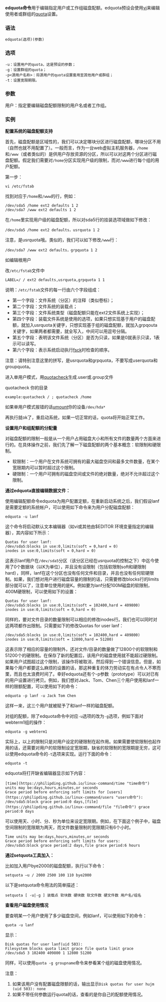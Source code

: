**edquota命令**用于编辑指定用户或工作组磁盘配额。edquota预设会使用[vi](https://philipding.github.io/linux-command/vi "vi命令")来编辑使用者或群组的[quota](https://philipding.github.io/linux-command/quota "quota命令")设置。

### 语法  

```
edquota(选项)(参数)
```

### 选项  

```
-u：设置用户的quota，这是预设的参数；
-g：设置群组的quota；
-p<源用户名称>：将源用户的quota设置套用至其他用户或群组；
-t：设置宽限期限。
```

### 参数  

用户：指定要编辑磁盘配额限制的用户名或者工作组。

### 实例  

**配置系统的磁盘配额支持**

首先，磁盘配额是区域性的，我们可以决定哪块分区进行磁盘配额，哪块分区不用（自然也就不用配置了）。一般而言，作为一台web虚拟主机服务器，`/home`和`/www`（或者类似的）是供用户存放资源的分区，所以可以对这两个分区进行磁盘配额。假定我们需要对`/home`分区实现用户级的限制，而对`/www`进行每个组的用户配额。

第一步：

```
vi /etc/fstab
```

找到对应于`/home`和`/www`的行，例如：

```
/dev/sda5 /home ext2 defaults 1 2
/dev/sda7 /www ext2 defaults 1 2
```

在`/home`里实现用户级的磁盘配额，所以对sda5行的挂装选项域做如下修改：

```
/dev/sda5 /home ext2 defaults，usrquota 1 2
```

注意，是usrquota哦。类似的，我们可以如下修改`/www`行：

```
/dev/sda7 /www ext2 defaults，grpquota 1 2
```

如编辑根用户

改`/etc/fstab`文件中

```
LABEL=/ / ext2 defaults,usrquota,grpquota 1 1
```

说明：`/etc/fstab`文件的每一行由六个字段组成：

*   第一个字段：文件系统（分区）的注释（类似卷标）；
*   第二个字段：文件系统的装载点；
*   第三个字段：文件系统类型（磁盘配额只能在ext2文件系统上实现）；
*   第四个字段：装载文件系统是使用的选项，如果只想实现基于用户的磁盘配额，就加入usrquota关键字，只想实现基于组的磁盘配额，就加入grpqouta关键字，如果两者都需要，就全写入，中间可以用逗号分隔。
*   第五个字段：表明该文件系统（分区）是否为只读，如果是0就表示只读，1表示可以读写。
*   第六个字段：表示系统启动执行[fsck](https://philipding.github.io/linux-command/fsck "fsck命令")时检查的顺序。

注意：请特别注意这里的拼写，是usrquota和grpquota，不要写成userquota和groupquota。

进入单用户模式，用[quotacheck](https://philipding.github.io/linux-command/quotacheck "quotacheck命令")生成.user或.group文件

quotacheck 你的目录

```
example:quotacheck / ; quotacheck /home
```

如果单用户模式报错的话[umount](https://philipding.github.io/linux-command/umount "umount命令")你的设备`/dev/hda*`

再执行就ok了，重启动系统，如果一切正常的话，quota将开始正常工作。

**设置用户和组配额的分配量**

对磁盘配额的限制一般是从一个用户占用磁盘大小和所有文件的数量两个方面来进行的。在具体操作之前，我们先了解一下磁盘配额的两个基本概念：软限制和硬限制。

*   软限制：一个用户在文件系统可拥有的最大磁盘空间和最多文件数量，在某个宽限期内可以暂时超过这个限制。
*   硬限制：一个用户可拥有的磁盘空间或文件的绝对数量，绝对不允许超过这个限制。

**通过edquota直接编辑数据文件：**

使用编辑配额命令edquota为用户配置定额，在重新启动系统之后，我们假设lanf是需要定额的系统帐户，可以使用如下命令来为用户分配磁盘配额：

```
edquota -u lanf
```

这个命令将启动默认文本编辑器（如vi或其他由$EDITOR 环境变量指定的编辑器），其内容如下所示：

```
Quotas for user lanf:
/dev/sda5:blocks in use:0,limits(soft = 0,hard = 0)
inodes in use:0,limits(soft = 0,hard = 0)
```

这表示lanf用户在`/dev/sda5`分区（该分区已经在usrquota的控制之下）中迄今使用了0个数据块（以K为单位），并且没有设限制（包括软限制soft和硬限制hard），同样，lanf在这个分区也没有任何文件和目录，并且也没有任何软硬限制。如果，我们想对用户进行磁盘容量的限制的话，只需要修改blocks行的limits部分就可以了，注意单位使用的是K。例如要为lanf分配100M磁盘的软限制，400M硬限制，可以使用如下的设置：

```
Quotas for user lanf:
/dev/sda5:blocks in use:0,limits(soft = 102400,hard = 409800)
inodes in use:0,limits(soft = 0,hard = 0)
```

同样的，要对文件目录的数量限制可以相应的修改inodes行。我们也可以同时对这两项都作出限制。只需要如下的修改Quotas for user lanf：

```
/dev/sda5:blocks in use:0,limits(soft = 102400,hard = 409800)
inodes in use:0,limits(soft = 12800,hard = 51200)
```

这表示除了相应的容量的限制外，还对文件/目录的数量做了12800个的软限制和51200个的硬限制。在保存了新的配置后，该用户的磁盘使用就不能超过硬限制。如果用户试图超过这个限制，该操作将被取消，然后得到一个错误信息。但是，如果每个用户都要这么麻烦的设置的话，那这种重复的体力劳动实在有点令人不寒而栗，而且也太浪费时间了。幸好edquota还有个-p参数（prototype）可以对已有的用户设置进行拷贝。例如，我们想对Jack、Tom、Chen三个用户使用和lanf一样的限额配置，可以使用如下的命令：

```
edquota -p lanf -u Jack Tom Chen
```

这样一来，这三个用户就被赋予了和lanf一样的磁盘配额。

对组的配额，除了edquota命令中对应`-u`选项的改为`-g`选项，例如下面对webterm1组的操作：

```
edquota -g webterm1
```

实际上，以上的限制只是对用户设定的硬限制在起作用。如果需要使软限制也起作用的话，还需要对用户的软限制设定宽限期，缺省的软限制的宽限期是无穷，这可以使用edquota命令的`-t`选项来实现。运行下面的命令：

```
edquota -t
```

edquota将打开缺省编辑器显示如下内容：

```
[time](https://philipding.github.io/linux-command/time "time命令") units may be:days,hours,minutes,or seconds
Grace period before enforcing soft limits for [users](https://philipding.github.io/linux-command/users "users命令"):
/dev/sda5:block grace period:0 days,[file](https://philipding.github.io/linux-command/file "file命令") grace period:0 days
```

可以使用天、小时、分、秒为单位来设定宽限期。例如，在下面这个例子中，磁盘空间限制的宽限期为两天，而文件数量限制的宽限期只有6个小时。

```
Time units may be:days,hours,minutes,or seconds
Grace period before enforcing soft limits for users:
/dev/sda5:block grace period:2 days,file grace period:6 hours
```

**通过setquota工具加入：**

比如加入用户bye2000的磁盘配额，执行以下命令：

```
setquota –u / 2000 2500 100 110 bye2000
```

以下是setquota命令用法的简单描述：

```
setquota [ -u|-g ] 装载点 软块数 硬块数 软文件数 硬文件数 用户名/组名
```

**查看用户磁盘使用情况**

要查明某一个用户使用了多少磁盘空间，例如lanf，可以使用如下的命令：

```
quota -u lanf
```

显示：

```
Disk quotas for user lanf(uid 503):
Filesystem blocks quota limit grace file quota limit grace
/dev/sda5 3 102400 409800 1 12800 51200
```

同样，可以使用`quota -g groupname`命令来参看某个组的磁盘使用情况。

注意：

1.  如果该用户没有配置磁盘限额的话，输出显示`Disk quotas for user hujm (uid 503): none`
2.  如果不带任何参数运行quota的话，查看的是你自己的配额使用情况。